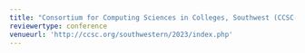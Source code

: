 ```yaml
---
title: "Consortium for Computing Sciences in Colleges, Southwest (CCSC-SW) 2023"
reviewertype: conference
venueurl: 'http://ccsc.org/southwestern/2023/index.php'
---
```

